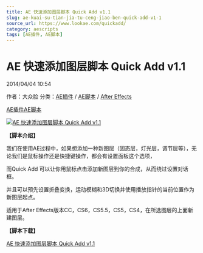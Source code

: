 ```yaml
---
title: AE 快速添加图层脚本 Quick Add v1.1
slug: ae-kuai-su-tian-jia-tu-ceng-jiao-ben-quick-add-v1-1
source_url: https://www.lookae.com/quickadd/
category: aescripts
tags: [AE插件, AE脚本]
---
```

# AE 快速添加图层脚本 Quick Add v1.1

2014/04/04 10:54

作者：大众脸
分类：[AE插件](https://www.lookae.com/after-effects/aechajian/) / [AE脚本](https://www.lookae.com/after-effects/aescripts/) / [After Effects](https://www.lookae.com/after-effects/)

[AE插件](https://www.lookae.com/tag/ae%e6%8f%92%e4%bb%b6/)[AE脚本](https://www.lookae.com/tag/ae%e8%84%9a%e6%9c%ac/)

[![AE 快速添加图层脚本 Quick Add v1.1](https://www.lookae.com/wp-content/uploads/2014/04/Quick-Add-.jpg "AE 快速添加图层脚本 Quick Add v1.1-LookAE.com")](https://www.lookae.com/wp-content/uploads/2014/04/Quick-Add-.jpg)

**【脚本介绍】**

我们在使用AE过程中，如果想添加一种新图层（固态层，灯光层，调节层等），无论我们是鼠标操作还是快捷键操作，都会有设置面板这个选项，

而Quick Add 可以让你用鼠标点击添加新图层到你的合成，从而绕过设置对话框。

并且可以预先设置折叠变换，运动模糊和3D切换并使用播放指针的当前位置作为新图层起点。

适用于After Effects版本CC，CS6，CS5.5，CS5，CS4，在所选图层的上面新建图层。

**【脚本下载】**

[AE 快速添加图层脚本 Quick Add v1.1](https://www.400gb.com/file/61819543)
